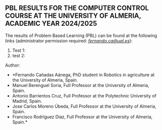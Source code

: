 ## PBL RESULTS FOR THE COMPUTER CONTROL COURSE AT THE UNIVERSITY OF ALMERIA, ACADEMIC YEAR 2024/2025

The results of Problem Based Learning (PBL) can be found at the following links (administrator permission required: *fernando.ca@ual.es*):

1. Test 1: 
2. test 2: 

Author: 
 - *Fernando Cañadas Aánega, PhD student in Robotics in agriculture at the University of Almeria, Spain.
 - Manuel Berenguel Soria, Full Professor at the University of Almeria, Spain.
 - Antonio Barrientos Cruz, Full Professor at the Polytechnic University of Madrid, Spain.
 - Jose Carlos Moreno Úbeda, Full Professor at the University of Almeria, Spain.
 - Francisco Rodríguez Díaz, Full Professor at the University of Almeria, Spain.*
